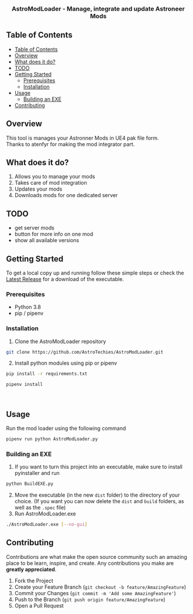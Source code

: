 <h3 align="center">AstroModLoader - Manage, integrate and update Astroneer Mods</h3>

## Table of Contents

- [Table of Contents](#table-of-contents)
- [Overview](#overview)
- [What does it do?](#what-does-it-do)
- [TODO](#todo)
- [Getting Started](#getting-started)
  - [Prerequisites](#prerequisites)
  - [Installation](#installation)
- [Usage](#usage)
  - [Building an EXE](#building-an-exe)
- [Contributing](#contributing)
<!-- [License](#license)
- [Contact](#contact)-->

## Overview

This tool is manages your Astronner Mods in UE4 pak file form.<br />
Thanks to atenfyr for making the mod integrator part.

## What does it do?

1. Allows you to manage your mods
2. Takes care of mod integration
3. Updates your mods
4. Downloads mods for one dedicated server

## TODO

- get server mods
- button for more info on one mod
- show all available versions

<!-- GETTING STARTED -->

## Getting Started

To get a local copy up and running follow these simple steps or check the [Latest Release](https://github.com/AstroTechies/AstroModLoader/releases/latest) for a download of the executable.

### Prerequisites

- Python 3.8
- pip / pipenv

### Installation

1. Clone the AstroModLoader repository

```sh
git clone https://github.com/AstroTechies/AstroModLoader.git
```

2. Install python modules using pip or pipenv

```sh
pip install -r requirements.txt
```

```sh
pipenv install
```

<br />

<!-- USAGE EXAMPLES -->

## Usage

Run the mod loader using the following command

```sh
pipenv run python AstroModLoader.py
```

### Building an EXE

1. If you want to turn this project into an executable, make sure to install pyinstaller and run

```sh
python BuildEXE.py
```

2. Move the executable (in the new `dist` folder) to the directory of your choice. (If you want you can now delete the `dist` and `build` folders, as well as the `.spec` file)
3. Run AstroModLoader.exe

```sh
./AstroModLoader.exe [--no-gui]
```

<!-- CONTRIBUTING -->

## Contributing

Contributions are what make the open source community such an amazing place to be learn, inspire, and create. Any contributions you make are **greatly appreciated**.

1. Fork the Project
2. Create your Feature Branch (`git checkout -b feature/AmazingFeature`)
3. Commit your Changes (`git commit -m 'Add some AmazingFeature'`)
4. Push to the Branch (`git push origin feature/AmazingFeature`)
5. Open a Pull Request
